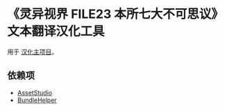 # 《灵异视界 FILE23 本所七大不可思议》文本翻译汉化工具

用于 [汉化主项目](https://github.com/Xzonn/STRAHChsLocalization)。

## 依赖项
- [AssetStudio](https://github.com/Xzonn/AssetStudio/tree/0ee7fb426c553ded7e752a987536b03790693b71)
- [BundleHelper](https://github.com/Xzonn/BundleHelper/tree/bfe22672b2c286d99c47809619537c26d81ec0f6)
